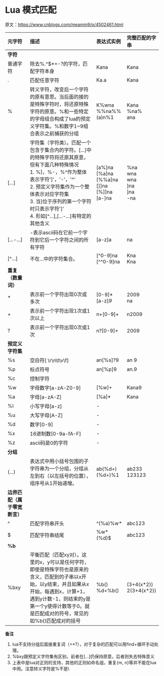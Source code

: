 # Lua 模式匹配

原文：https://www.cnblogs.com/meamin9/p/4502461.html

|元字符|描述|表达式实例|完整匹配的字串|
|:---|:---|:---|:---|
|**字符**|
|普通字符|除去%.[]()^$*+-?的字符，匹配字符本身|Kana|Kana|
|.|匹配任意字符|Ka.a|Kana|
|%|转义字符，改变后一个字符的原有意思。当后面的接的是特殊字符时，将还原特殊字符的原意。%和一些特定的字母组合构成了lua的预定义字符集。%和数字1~9组合表示之前捕获的分组|K%wna<br>%%na%%<br>(a)n%1|Kana<br>%na%<br>ana|
|[...]|字符集（字符类）。匹配一个包含于集合内的字符。[...]中的特殊字符将还原其原意，但有下面几种特殊情况<br>1. %]，%-，%^作为整体表示字符']'，'-'，'^'<br>2. 预定义字符集作为一个整体表示对应字符集<br>3. 当]位于序列的第一个字符时只表示字符']'<br>4. 形如[^...],[...-...]有特定的其他含义|[a%]na<br>[%a]na<br>[%%a]na<br>[]]na<br>[%]]na<br>[a-]na|%na<br>wna<br>wna<br>]na<br>]na<br>-na|
|[...-...]|-表示ascii码在它前一个字符到它后一个字符之间的所有字符|[a-z]a|na|
|[^...]|不在...中的字符集合。|[^0-9]na<br>[^^0-9]na|Kna<br>Kna|
|**重复（数量词）**|
|*|表示前一个字符出现0次或多次|[0-9]*<br>[a-z]*9*|2009<br>na|
|+|表示前一个字符出现1次或1次以上|n+[0-9]+|n2009|
|?|表示前一个字符出现0次或1次|n?[0-9]+|2009|
|**预定义字符集**|
|%s|空白符[ \r\n\t\v\f]|an[%s]?9|an 9|
|%p|标点符号|an[%p]9|an.9|
|%c|控制字符|||
|%w|字母数字[a-zA-Z0-9]|[%w]+|Kana9|
|%a|字母[a-zA-Z]|[%a]*|Kana|
|%l|小写字母[a-z]|-|
|%u|大写字母[A-Z]|-|
|%d|数字[0-9]|-|
|%x|16进制数[0-9a-fA-F]|-|
|%z|ascii码是0的字符|-|
|**分组**|
|(...)|表达式中用小括号包围的子字符串为一个分组，分组从左到右（以左括号的位置），组序号从1开始递增。|ab(%d+)<br>(%d+)%1|ab233<br>123123|
|**边界匹配（属于零宽断言）**|
|^|匹配字符串开头|^(%a)%w*|abc123|
|$|匹配字符串结尾|%w*(%d)$|abc123|
|**%b**|
|%bxy|平衡匹配（匹配xy对）。这里的x，y可以是任何字符，即使是特殊字符也是原来的含义，匹配到的子串以x开始，以y结束，并且如果从x开始，每遇到x，计算+1，遇到y计数-1，则结束的y是第一个y使得计数等于0。就是匹配成对的符号，常见的如%b()匹配成对的括号|%b()<br>%d+%b()|(3+4(x\*2))<br>2(3+4(x\*2))|

**备注** 
1. lua不支持分组后面接重复词（+*?），对于复杂的匹配可以用find+循环手动处理。 
2. %bxy跟预定义字符集有区别，前者在[...]仍保持原意，后者则失去特殊意义 
3. 上表中是lua对正则的支持，其他的正则如命名组，重复{m, n}等并不能在lua中用。注意转义字符是%不是\